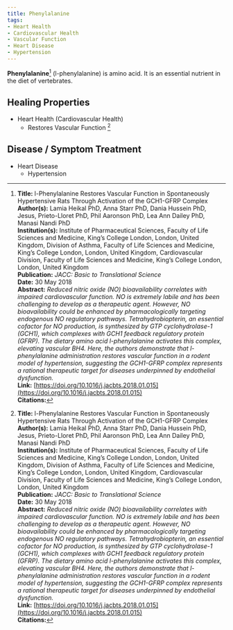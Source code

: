 ```yaml
---
title: Phenylalanine
tags:
- Heart Health
- Cardiovascular Health
- Vascular Function
- Heart Disease
- Hypertension
---
```

**Phenylalanine**[^1] (l-phenylalanine) is amino acid. It is an essential nutrient in the diet of vertebrates.

## Healing Properties

- Heart Health (Cardiovascular Health)
  - Restores Vascular Function [^1]

## Disease / Symptom Treatment

- Heart Disease
    - Hypertension

[^1]: **Title:** l-Phenylalanine Restores Vascular Function in Spontaneously Hypertensive Rats Through Activation of the GCH1-GFRP Complex<br>**Author(s):** Lamia Heikal PhD, Anna Starr PhD, Dania Hussein PhD, Jesus, Prieto-Lloret PhD, Phil Aaronson PhD, Lea Ann Dailey PhD, Manasi Nandi PhD<br>**Institution(s):** Institute of Pharmaceutical Sciences, Faculty of Life Sciences and Medicine, King’s College London, London, United Kingdom, Division of Asthma, Faculty of Life Sciences and Medicine, King’s College London, London, United Kingdom, Cardiovascular Division, Faculty of Life Sciences and Medicine, King’s College London, London, United Kingdom<br>**Publication:** <i>JACC: Basic to Translational Science</i><br>**Date:** 30 May 2018<br>**Abstract:** <i>Reduced nitric oxide (NO) bioavailability correlates with impaired cardiovascular function. NO is extremely labile and has been challenging to develop as a therapeutic agent. However, NO bioavailability could be enhanced by pharmacologically targeting endogenous NO regulatory pathways. Tetrahydrobiopterin, an essential cofactor for NO production, is synthesized by GTP cyclohydrolase-1 (GCH1), which complexes with GCH1 feedback regulatory protein (GFRP). The dietary amino acid l-phenylalanine activates this complex, elevating vascular BH4. Here, the authors demonstrate that l-phenylalanine administration restores vascular function in a rodent model of hypertension, suggesting the GCH1-GFRP complex represents a rational therapeutic target for diseases underpinned by endothelial dysfunction.</i><br>**Link:** [https://doi.org/10.1016/j.jacbts.2018.01.015](https://doi.org/10.1016/j.jacbts.2018.01.015)<br>**Citations:**   